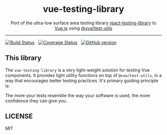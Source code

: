 <div align="center">
<h1>vue-testing-library</h1>

<p>Port of the ultra-low surface area testing library <a href="https://github.com/kentcdodds/react-testing-library/">react-testing-library</a> to <a href="https://github.com/vuejs/vue">Vue.js</a> using <a href="https://github.com/vuejs/vue-test-utils">@vue/test-utils</a></p>

</div>

<hr />

[![Build Status](https://travis-ci.org/dfcook/vue-testing-library.svg?branch=master)](https://travis-ci.org/dfcook/vue-testing-library)&nbsp;&nbsp;
[![Coverage Status](https://coveralls.io/repos/github/dfcook/vue-testing-library/badge.svg?branch=master)](https://coveralls.io/github/dfcook/vue-testing-library?branch=master)&nbsp;&nbsp;
[![GitHub version](https://badge.fury.io/gh/dfcook%2Fvue-testing-library.svg)](https://badge.fury.io/gh/dfcook%2Fvue-testing-library)

## This library

The `vue-testing-library` is a very light-weight solution for testing Vue
components. It provides light utility functions on top of `@vue/test-utils`, in a way that encourages better testing practices.
It's primary guiding principle is:

The more your tests resemble the way your software is used, the more confidence they can give you.

## LICENSE

MIT